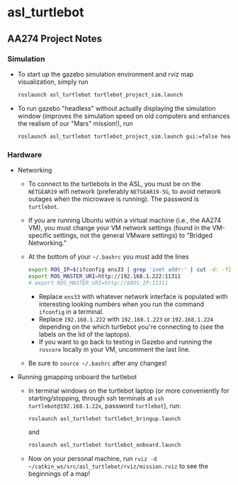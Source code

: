 # asl_turtlebot

## AA274 Project Notes

### Simulation
* To start up the gazebo simulation environment and rviz map visualization, simply run

  ```bash
  roslaunch asl_turtlebot turtlebot_project_sim.launch
  ```

* To run gazebo "headless" without actually displaying the simulation window (improves the simulation speed on old computers and enhances the realism of our "Mars" mission!), run

  ```bash
  roslaunch asl_turtlebot turtlebot_project_sim.launch gui:=false headless:=true
  ```

### Hardware

* Networking
  * To connect to the turtlebots in the ASL, you must be on the `NETGEAR19` wifi network (preferably `NETGEAR19-5G`, to avoid network outages when the microwave is running). The password is `turtlebot`.
  * If you are running Ubuntu within a virtual machine (i.e., the AA274 VM), you must change your VM network settings (found in the VM-specific settings, not the general VMware settings) to "Bridged Networking."
  * At the bottom of your `~/.bashrc` you must add the lines

    ```bash
    export ROS_IP=$(ifconfig ens33 | grep 'inet addr:' | cut -d: -f2 | awk '{ print $1}')
    export ROS_MASTER_URI=http://192.168.1.222:11311
    # export ROS_MASTER_URI=http://$ROS_IP:11311
    ```

    * Replace `ens33` with whatever network interface is populated with interesting looking numbers when you run the command `ifconfig` in a terminal.
    * Replace `192.168.1.222` with `192.168.1.223` or `192.168.1.224` depending on the which turtlebot you're connecting to (see the labels on the lid of the laptops).
    * If you want to go back to testing in Gazebo and running the `roscore` locally in your VM, uncomment the last line.
  * Be sure to `source ~/.bashrc` after any changes!
* Running gmapping onboard the turtlebot
  * In terminal windows on the turtlebot laptop (or more conveniently for starting/stopping, through ssh terminals at `ssh turtlebot@192.168.1.22x`, password `turtlebot`), run:

    ```bash
    roslaunch asl_turtlebot turtlebot_bringup.launch
    ```
  
    and
  
    ```bash
    roslaunch asl_turtlebot turtlebot_onboard.launch
    ```
  * Now on your personal machine, run `rviz -d ~/catkin_ws/src/asl_turtlebot/rviz/mission.rviz` to see the beginnings of a map!
